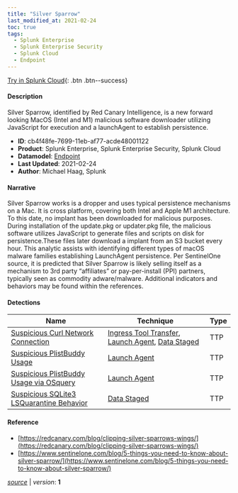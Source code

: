 ```yaml
---
title: "Silver Sparrow"
last_modified_at: 2021-02-24
toc: true
tags:
  - Splunk Enterprise
  - Splunk Enterprise Security
  - Splunk Cloud
  - Endpoint
---
```


[Try in Splunk Cloud](#https://www.splunk.com/en_us/software/splunk-cloud-platform.html){: .btn .btn--success}

#### Description

Silver Sparrow, identified by Red Canary Intelligence, is a new forward looking MacOS (Intel and M1) malicious software downloader utilizing JavaScript for execution and a launchAgent to establish persistence.

- **ID**: cb4f48fe-7699-11eb-af77-acde48001122
- **Product**: Splunk Enterprise, Splunk Enterprise Security, Splunk Cloud
- **Datamodel**: [Endpoint](https://docs.splunk.com/Documentation/CIM/latest/User/Endpoint)
- **Last Updated**: 2021-02-24
- **Author**: Michael Haag, Splunk

#### Narrative

Silver Sparrow works is a dropper and uses typical persistence mechanisms on a Mac. It is cross platform, covering both Intel and Apple M1 architecture. To this date, no implant has been downloaded for malicious purposes. During installation of the update.pkg or updater.pkg file, the malicious software utilizes JavaScript to generate files and scripts on disk for persistence.These files later download a implant from an S3 bucket every hour. This analytic assists with identifying different types of macOS malware families establishing LaunchAgent persistence. Per SentinelOne source, it is predicted that Silver Sparrow is likely selling itself as a mechanism to 3rd party “affiliates” or pay-per-install (PPI) partners, typically seen as commodity adware/malware. Additional indicators and behaviors may be found within the references.

#### Detections

| Name        | Technique   | Type         |
| ----------- | ----------- |--------------|
| [Suspicious Curl Network Connection](/endpoint/suspicious_curl_network_connection/) | [Ingress Tool Transfer](/tags/#ingress-tool-transfer), [Launch Agent](/tags/#launch-agent), [Data Staged](/tags/#data-staged) | TTP |
| [Suspicious PlistBuddy Usage](/endpoint/suspicious_plistbuddy_usage/) | [Launch Agent](/tags/#launch-agent) | TTP |
| [Suspicious PlistBuddy Usage via OSquery](/endpoint/suspicious_plistbuddy_usage_via_osquery/) | [Launch Agent](/tags/#launch-agent) | TTP |
| [Suspicious SQLite3 LSQuarantine Behavior](/endpoint/suspicious_sqlite3_lsquarantine_behavior/) | [Data Staged](/tags/#data-staged) | TTP |

#### Reference

* [https://redcanary.com/blog/clipping-silver-sparrows-wings/](https://redcanary.com/blog/clipping-silver-sparrows-wings/)
* [https://www.sentinelone.com/blog/5-things-you-need-to-know-about-silver-sparrow/](https://www.sentinelone.com/blog/5-things-you-need-to-know-about-silver-sparrow/)



[*source*](https://github.com/splunk/security_content/tree/develop/stories/silver_sparrow.yml) \| *version*: **1**
